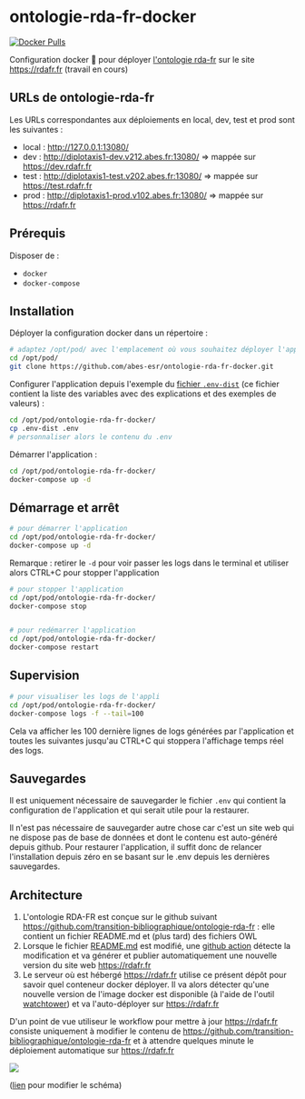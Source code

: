 # ontologie-rda-fr-docker

[![Docker Pulls](https://img.shields.io/docker/pulls/abesesr/ontologie-rda-fr.svg)](https://hub.docker.com/r/abesesr/ontologie-rda-fr/)

Configuration docker 🐳 pour déployer [l'ontologie rda-fr](https://github.com/transition-bibliographique/ontologie-rda-fr) sur le site https://rdafr.fr (travail en cours)


## URLs de ontologie-rda-fr

Les URLs correspondantes aux déploiements en local, dev, test et prod sont les suivantes :

- local : http://127.0.0.1:13080/
- dev : http://diplotaxis1-dev.v212.abes.fr:13080/ => mappée sur https://dev.rdafr.fr
- test : http://diplotaxis1-test.v202.abes.fr:13080/ => mappée sur https://test.rdafr.fr
- prod : http://diplotaxis1-prod.v102.abes.fr:13080/ => mappée sur https://rdafr.fr


## Prérequis

Disposer de :
- ``docker``
- ``docker-compose``

## Installation

Déployer la configuration docker dans un répertoire :
```bash
# adaptez /opt/pod/ avec l'emplacement où vous souhaitez déployer l'application
cd /opt/pod/
git clone https://github.com/abes-esr/ontologie-rda-fr-docker.git
```

Configurer l'application depuis l'exemple du [fichier ``.env-dist``](./.env-dist) (ce fichier contient la liste des variables avec des explications et des exemples de valeurs) :
```bash
cd /opt/pod/ontologie-rda-fr-docker/
cp .env-dist .env
# personnaliser alors le contenu du .env
```

Démarrer l'application :
```bash
cd /opt/pod/ontologie-rda-fr-docker/
docker-compose up -d
```

## Démarrage et arrêt

```bash
# pour démarrer l'application
cd /opt/pod/ontologie-rda-fr-docker/
docker-compose up -d
```

Remarque : retirer le ``-d`` pour voir passer les logs dans le terminal et utiliser alors CTRL+C pour stopper l'application

```bash
# pour stopper l'application
cd /opt/pod/ontologie-rda-fr-docker/
docker-compose stop


# pour redémarrer l'application
cd /opt/pod/ontologie-rda-fr-docker/
docker-compose restart
```

## Supervision

```bash
# pour visualiser les logs de l'appli
cd /opt/pod/ontologie-rda-fr-docker/
docker-compose logs -f --tail=100
```

Cela va afficher les 100 dernière lignes de logs générées par l'application et toutes les suivantes jusqu'au CTRL+C qui stoppera l'affichage temps réel des logs.

## Sauvegardes

Il est uniquement nécessaire de sauvegarder le fichier ``.env`` qui contient la configuration de l'application et qui serait utile pour la restaurer.

Il n'est pas nécessaire de sauvegarder autre chose car c'est un site web qui ne dispose pas de base de données et dont le contenu est auto-généré depuis github. Pour restaurer l'application, il suffit donc de relancer l'installation depuis zéro en se basant sur le .env depuis les dernières sauvegardes.

## Architecture

1) L'ontologie RDA-FR est conçue sur le github suivant https://github.com/transition-bibliographique/ontologie-rda-fr : elle contient un fichier README.md et (plus tard) des fichiers OWL
2) Lorsque le fichier [README.md](https://github.com/transition-bibliographique/ontologie-rda-fr/blob/develop/README.md) est modifié, une [github action](https://github.com/transition-bibliographique/ontologie-rda-fr/actions/workflows/build-pub-rdafr.fr-docker-image.yml) détecte la modification et va générer et publier automatiquement une nouvelle version du site web https://rdafr.fr
3) Le serveur où est hébergé https://rdafr.fr utilise ce présent dépôt pour savoir quel conteneur docker déployer. Il va alors détecter qu'une nouvelle version de l'image docker est disponible (à l'aide de l'outil [watchtower](https://containrrr.dev/watchtower/)) et va l'auto-déployer sur https://rdafr.fr

D'un point de vue utiliseur le workflow pour mettre à jour https://rdafr.fr consiste uniquement à modifier le contenu de https://github.com/transition-bibliographique/ontologie-rda-fr et à attendre quelques minute le déploiement automatique sur https://rdafr.fr

<img src="https://docs.google.com/drawings/d/e/2PACX-1vSUzsWeHMf50ul8jkLPOmZH9ALbxHri6dlSxUx4wqyXGlevBv1d-nP85AqacffzN4U2FjvCR1Z-gRRy/pub?w=1145&amp;h=820">

([lien](https://docs.google.com/drawings/d/16lJ6st01xze2UtEQW263rKzV42EIgX4-BBSJfRNYStU/edit) pour modifier le schéma)
